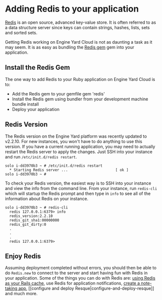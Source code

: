 # Adding Redis to your application

[Redis](http://redis.io) is an open source, advanced key-value store. It is often referred to
as a data structure server since keys can contain strings, hashes, lists,
sets and sorted sets.

Getting Redis working on Engine Yard Cloud is not as daunting a task as it may
seem. It is as easy as bundling the [Redis gem](http://rubygems.org/gems/redis) gem into your application.

## Install the Redis Gem

The one way to add Redis to your Ruby application on Engine Yard Cloud is to:

* Add the Redis gem to your gemfile
        gem 'redis'
* Install the Redis gem using bundler from your development machine
        bundle install
* Deploy your application

## Redis Version

The Redis version on the Engine Yard platform was recently updated to
v2.2.10. For new instances, you won't have to do anything to use this
version. If you have a current running application, you may need to
actually restart the Redis server to apply the changes. Just SSH into
your instance and run `/etc/init.d/redis restart`.

    solo i-dd3970b3 ~ # /etc/init.d/redis restart
      * Starting Redis server ...                      [ ok ]
    solo i-dd3970b3 ~ # 

To check your Redis version, the easiest way is to SSH into your instance
and view the info from the command line. From your instance, run
`redis-cli` which will startup the Redis prompt and then type in `info`
to see all of the information about Redis on your instance.

    solo i-dd3970b3 ~ # redis-cli
      redis 127.0.0.1:6379> info
      redis_version:2.2.10
      redis_git_sha1:00000000
      redis_git_dirty:0
      .
      .
      .
      redis 127.0.0.1:6379>

## Enjoy Redis

Assuming deployment completed without errors, you should then be able to
do `Redis.new` to connect to the server and start having fun with
Redis in your application. Some of the things you can do with Redis
are: [using Redis as your Rails cache](http://jimneath.org/2011/03/24/using-redis-with-ruby-on-rails.html#using_redis_as_your_rails_cache_store),
use Redis for application notifications, [create a note-taking app](https://gist.github.com/86714),
[[configure and deploy Resque|configure-and-deploy-resque]] and much more.

